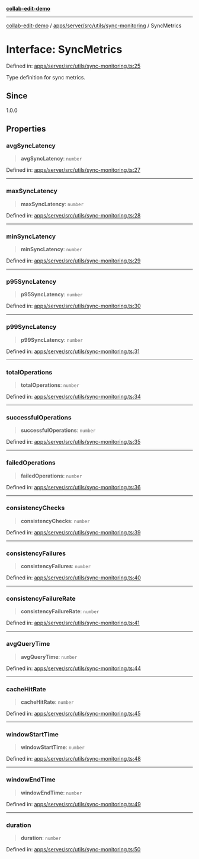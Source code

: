 [**collab-edit-demo**](../../../../../../README.md)

***

[collab-edit-demo](../../../../../../README.md) / [apps/server/src/utils/sync-monitoring](../README.md) / SyncMetrics

# Interface: SyncMetrics

Defined in: [apps/server/src/utils/sync-monitoring.ts:25](https://github.com/austyle-io/pub-sub-demo/blob/00b2f1e9b947d5e964db5c3be9502513c4374263/apps/server/src/utils/sync-monitoring.ts#L25)

Type definition for sync metrics.

## Since

1.0.0

## Properties

### avgSyncLatency

> **avgSyncLatency**: `number`

Defined in: [apps/server/src/utils/sync-monitoring.ts:27](https://github.com/austyle-io/pub-sub-demo/blob/00b2f1e9b947d5e964db5c3be9502513c4374263/apps/server/src/utils/sync-monitoring.ts#L27)

***

### maxSyncLatency

> **maxSyncLatency**: `number`

Defined in: [apps/server/src/utils/sync-monitoring.ts:28](https://github.com/austyle-io/pub-sub-demo/blob/00b2f1e9b947d5e964db5c3be9502513c4374263/apps/server/src/utils/sync-monitoring.ts#L28)

***

### minSyncLatency

> **minSyncLatency**: `number`

Defined in: [apps/server/src/utils/sync-monitoring.ts:29](https://github.com/austyle-io/pub-sub-demo/blob/00b2f1e9b947d5e964db5c3be9502513c4374263/apps/server/src/utils/sync-monitoring.ts#L29)

***

### p95SyncLatency

> **p95SyncLatency**: `number`

Defined in: [apps/server/src/utils/sync-monitoring.ts:30](https://github.com/austyle-io/pub-sub-demo/blob/00b2f1e9b947d5e964db5c3be9502513c4374263/apps/server/src/utils/sync-monitoring.ts#L30)

***

### p99SyncLatency

> **p99SyncLatency**: `number`

Defined in: [apps/server/src/utils/sync-monitoring.ts:31](https://github.com/austyle-io/pub-sub-demo/blob/00b2f1e9b947d5e964db5c3be9502513c4374263/apps/server/src/utils/sync-monitoring.ts#L31)

***

### totalOperations

> **totalOperations**: `number`

Defined in: [apps/server/src/utils/sync-monitoring.ts:34](https://github.com/austyle-io/pub-sub-demo/blob/00b2f1e9b947d5e964db5c3be9502513c4374263/apps/server/src/utils/sync-monitoring.ts#L34)

***

### successfulOperations

> **successfulOperations**: `number`

Defined in: [apps/server/src/utils/sync-monitoring.ts:35](https://github.com/austyle-io/pub-sub-demo/blob/00b2f1e9b947d5e964db5c3be9502513c4374263/apps/server/src/utils/sync-monitoring.ts#L35)

***

### failedOperations

> **failedOperations**: `number`

Defined in: [apps/server/src/utils/sync-monitoring.ts:36](https://github.com/austyle-io/pub-sub-demo/blob/00b2f1e9b947d5e964db5c3be9502513c4374263/apps/server/src/utils/sync-monitoring.ts#L36)

***

### consistencyChecks

> **consistencyChecks**: `number`

Defined in: [apps/server/src/utils/sync-monitoring.ts:39](https://github.com/austyle-io/pub-sub-demo/blob/00b2f1e9b947d5e964db5c3be9502513c4374263/apps/server/src/utils/sync-monitoring.ts#L39)

***

### consistencyFailures

> **consistencyFailures**: `number`

Defined in: [apps/server/src/utils/sync-monitoring.ts:40](https://github.com/austyle-io/pub-sub-demo/blob/00b2f1e9b947d5e964db5c3be9502513c4374263/apps/server/src/utils/sync-monitoring.ts#L40)

***

### consistencyFailureRate

> **consistencyFailureRate**: `number`

Defined in: [apps/server/src/utils/sync-monitoring.ts:41](https://github.com/austyle-io/pub-sub-demo/blob/00b2f1e9b947d5e964db5c3be9502513c4374263/apps/server/src/utils/sync-monitoring.ts#L41)

***

### avgQueryTime

> **avgQueryTime**: `number`

Defined in: [apps/server/src/utils/sync-monitoring.ts:44](https://github.com/austyle-io/pub-sub-demo/blob/00b2f1e9b947d5e964db5c3be9502513c4374263/apps/server/src/utils/sync-monitoring.ts#L44)

***

### cacheHitRate

> **cacheHitRate**: `number`

Defined in: [apps/server/src/utils/sync-monitoring.ts:45](https://github.com/austyle-io/pub-sub-demo/blob/00b2f1e9b947d5e964db5c3be9502513c4374263/apps/server/src/utils/sync-monitoring.ts#L45)

***

### windowStartTime

> **windowStartTime**: `number`

Defined in: [apps/server/src/utils/sync-monitoring.ts:48](https://github.com/austyle-io/pub-sub-demo/blob/00b2f1e9b947d5e964db5c3be9502513c4374263/apps/server/src/utils/sync-monitoring.ts#L48)

***

### windowEndTime

> **windowEndTime**: `number`

Defined in: [apps/server/src/utils/sync-monitoring.ts:49](https://github.com/austyle-io/pub-sub-demo/blob/00b2f1e9b947d5e964db5c3be9502513c4374263/apps/server/src/utils/sync-monitoring.ts#L49)

***

### duration

> **duration**: `number`

Defined in: [apps/server/src/utils/sync-monitoring.ts:50](https://github.com/austyle-io/pub-sub-demo/blob/00b2f1e9b947d5e964db5c3be9502513c4374263/apps/server/src/utils/sync-monitoring.ts#L50)
